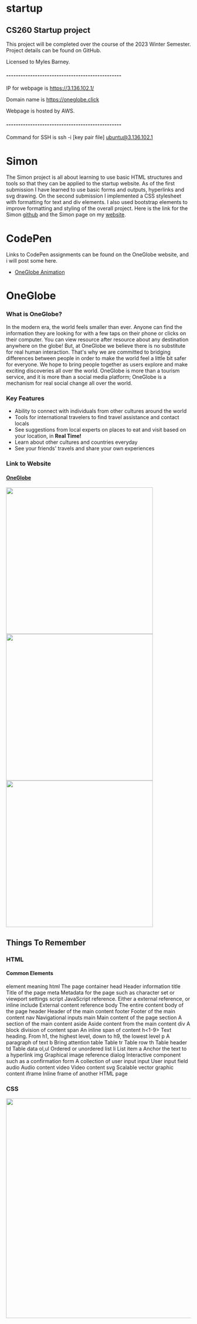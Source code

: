 # startup
## CS260 Startup project

This project will be completed over the course of the 2023 Winter Semester.
Project details can be found on GitHub.

Licensed to Myles Barney.
#### ------------------------------------------------

IP for webpage is https://3.136.102.1/

Domain name is https://oneglobe.click


Webpage is hosted by AWS.
#### ------------------------------------------------
Command for SSH is ssh -i [key pair file] ubuntu@3.136.102.1

# Simon
The Simon project is all about learning to use basic HTML structures and tools so that they can be applied to the startup website.  As of the first submission I have learned to use basic forms and outputs, hyperlinks and svg drawing. On the second submission I implemented a CSS stylesheet with formatting for text and div elements.  I also used bootstrap elements to improve formatting and styling of the overall project.
Here is the link for the Simon [github](https://github.com/myl15/simon) and the Simon page on my [website](https://simon.oneglobe.click/).



# CodePen
Links to CodePen assignments can be found on the OneGlobe website, and i will post some here.
- [OneGlobe Animation](https://codepen.io/myl15/pen/Exexaep)


# OneGlobe
### What is OneGlobe?

In the modern era, the world feels smaller than ever.  Anyone can find the information they are looking for with a few taps on their phone or clicks on their computer.  You can view resource after resource about any destination anywhere on the globe!  But, at OneGlobe we believe there is no substitute for real human interaction.  That's why we are committed to bridging differences between people in order to make the world feel a little bit safer for everyone. We hope to bring people together as users explore and make exciting discoveries all over the world.  OneGlobe is more than a tourism service, and it is more than a social media platform; OneGlobe is a mechanism for real social change all over the world.

### Key Features
+ Ability to connect with individuals from other cultures around the world
+ Tools for international travelers to find travel assistance and contact locals
+ See suggestions from local experts on places to eat and visit based on your location, in **Real Time!**
+ Learn about other cultures and countries everyday
+ See your friends' travels and share your own experiences

### Link to Website
#### [OneGlobe](https://oneglobe.click)

<!-- ![Mockup_1](Images/Mockup_1.jpg width=100)
![Mockup_2](Images/Mockup_2.jpg width=100)
![Mockup_3](Images/Mockup_3.jpg width=100) -->
<img src="https://github.com/myl15/startup/blob/d00aaf76b0dc60a641d3a36620b3438a0a0b5c94/Images/Mockup_1.jpg" width="400px">
<img src="https://github.com/myl15/startup/blob/d00aaf76b0dc60a641d3a36620b3438a0a0b5c94/Images/Mockup_2.jpg" width="400px">
<img src="https://github.com/myl15/startup/blob/d00aaf76b0dc60a641d3a36620b3438a0a0b5c94/Images/Mockup_3.jpg" width="400px">

## Things To Remember
### HTML
#### Common Elements
element	  meaning
html	  The page container
head	  Header information
title	  Title of the page
meta	  Metadata for the page such as character set or viewport settings
script	  JavaScript reference. Either a external reference, or inline
include	  External content reference
body	  The entire content body of the page
header	  Header of the main content
footer	  Footer of the main content
nav	  Navigational inputs
main	  Main content of the page
section	  A section of the main content
aside	  Aside content from the main content
div	  A block division of content
span	  An inline span of content
h<1-9>	  Text heading. From h1, the highest level, down to h9, the lowest level
p	  A paragraph of text
b	  Bring attention
table	  Table
tr	  Table row
th	  Table header
td	  Table data
ol,ul	  Ordered or unordered list
li	  List item
a	  Anchor the text to a hyperlink
img	  Graphical image reference
dialog	  Interactive component such as a confirmation
form	  A collection of user input
input	  User input field
audio	  Audio content
video	  Video content
svg	  Scalable vector graphic content
iframe	  Inline frame of another HTML page

### CSS
<img src="https://github.com/myl15/startup/blob/8340c83802685a0666a070710311ac351287f125/Images/CSS_Notes.png" width="600px">
